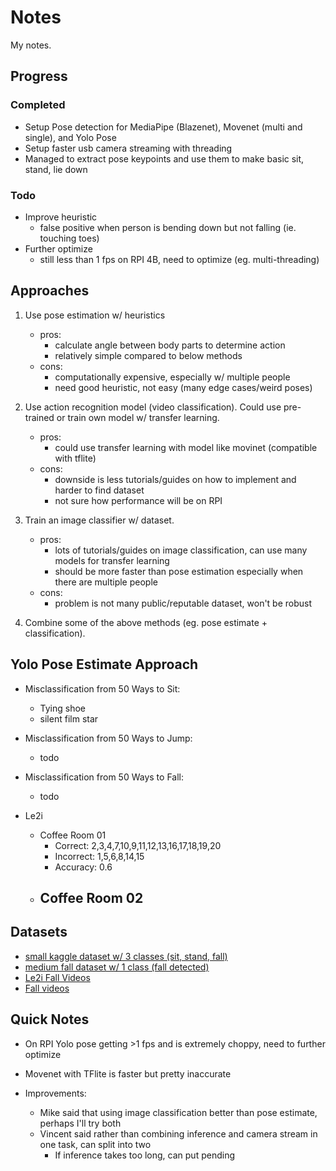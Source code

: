 # Notes
My notes.

## Progress
### Completed
- Setup Pose detection for MediaPipe (Blazenet), Movenet (multi and single), and Yolo Pose
- Setup faster usb camera streaming with threading
- Managed to extract pose keypoints and use them to make basic sit, stand, lie down

### Todo
- Improve heuristic
  - false positive when person is bending down but not falling (ie. touching toes)
- Further optimize
  - still less than 1 fps on RPI 4B, need to optimize (eg. multi-threading)


## Approaches
1. Use pose estimation w/ heuristics
    - pros:
        - calculate angle between body parts to determine action
        - relatively simple compared to below methods
    - cons:
        - computationally expensive, especially w/ multiple people
        - need good heuristic, not easy (many edge cases/weird poses)

2. Use action recognition model (video classification). Could use pre-trained or train own model w/ transfer learning.
    - pros:
        - could use transfer learning with model like movinet (compatible with tflite)
    - cons:
        - downside is less tutorials/guides on how to implement and harder to find dataset 
        - not sure how performance will be on RPI

3. Train an image classifier w/ dataset.
    - pros:
        - lots of tutorials/guides on image classification, can use many models for transfer learning
        - should be more faster than pose estimation especially when there are multiple people
    - cons: 
        - problem is not many public/reputable dataset, won't be robust

4. Combine some of the above methods (eg. pose estimate + classification).

## Yolo Pose Estimate Approach

- Misclassification from 50 Ways to Sit:
  - Tying shoe
  - silent film star
- Misclassification from 50 Ways to Jump:
  - todo
- Misclassification from 50 Ways to Fall:
  - todo

- Le2i
  - Coffee Room 01
    - Correct: 2,3,4,7,10,9,11,12,13,16,17,18,19,20
    - Incorrect: 1,5,6,8,14,15
    - Accuracy: 0.6
  - Coffee Room 02
    - 

## Datasets
  - [small kaggle dataset w/ 3 classes (sit, stand, fall)](https://www.kaggle.com/datasets/uttejkumarkandagatla/fall-detection-dataset)
  - [medium fall dataset w/ 1 class (fall detected)](https://universe.roboflow.com/roboflow-universe-projects/fall-detection-ca3o8)
  - [Le2i Fall Videos](https://www.kaggle.com/datasets/tuyenldvn/falldataset-imvia)
  - [Fall videos](https://kuleuven.app.box.com/s/dyo66et36l2lqvl19i9i7p66761sy0s6)

## Quick Notes
- On RPI Yolo pose getting >1 fps and is extremely choppy, need to further optimize
- Movenet with TFlite is faster but pretty inaccurate

- Improvements:
    - Mike said that using image classification better than pose estimate, perhaps I'll try both
    - Vincent said rather than combining inference and camera stream in one task, can split into two 
        - If inference takes too long, can put pending